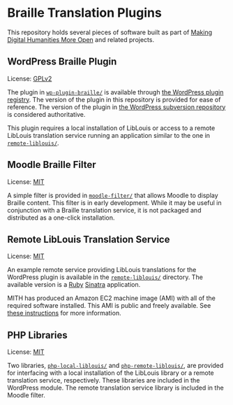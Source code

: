 # Braille Translation Plugins

This repository holds several pieces of software built as part of [Making
Digital Humanities More Open](http://mith.umd.edu/research/project/braillesc/)
and related projects.

## WordPress Braille Plugin

License: [GPLv2](http://www.gnu.org/licenses/gpl-2.0.html)

The plugin in [`wp-plugin-braille/`](./wp-plugin-braille) is available 
through [the WordPress plugin registry](http://wordpress.org/plugins/braille).
The version of the plugin in this repository is provided for ease of 
reference. The version of the plugin in [the WordPress subversion
repository](http://plugins.svn.wordpress.org/braille/) is considered
authoritative.

This plugin requires a local installation of LibLouis or access to a remote
LibLouis translation service running an application similar to the one in
[`remote-liblouis/`](./remote-liblouis).

## Moodle Braille Filter

License: [MIT](http://opensource.org/licenses/MIT)

A simple filter is provided in [`moodle-filter/`](./moodle-filter) that 
allows Moodle to display Braille content. This filter is in early
development. While it may be useful in conjunction with a Braille 
translation service, it is not packaged and distributed as a one-click 
installation.

## Remote LibLouis Translation Service

License: [MIT](http://opensource.org/licenses/MIT)

An example remote service providing LibLouis translations for the WordPress
plugin is available in the [`remote-liblouis/`](./remote-liblouis) directory.
The available version is a [Ruby](https://www.ruby-lang.org/en/)
[Sinatra](http://www.sinatrarb.com/) application.

MITH has produced an Amazon EC2 machine image (AMI) with all of the required
software installed. This AMI is public and freely available. See [these
instructions](./USING-REMOTE-LIBLOUIS-AMI.md) for more information.

## PHP Libraries

License: [MIT](http://opensource.org/licenses/MIT)

Two libraries, [`php-local-liblouis/`](./php-local-liblouis) and 
[`php-remote-liblouis/`](./php-remote-liblouis), are provided for 
interfacing with a local installation of the LibLouis library or a remote 
translation service, respectively. These libraries are included in the 
WordPress module. The remote translation service library is included in the 
Moodle filter.
